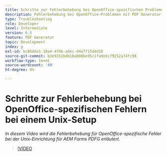 ```yaml
---
title: Schritte zur Fehlerbehebung bei OpenOffice-spezifischen Problemen bei einem Unix-Setup
description: Fehlerbehebung bei OpenOffice-Problemen mit PDF Generator-Problemen bei der UNIX-Einrichtung.
type: Troubleshooting
role: Developer
level: Intermediate
version: 6.5
feature: PDF Generator
topic: Development
index: y
exl-id: bc86dda1-18a4-474b-a8ec-d4e7f15ddd10
source-git-commit: b3e9251bdb18a008be95c1fa9e5c79252a74fc98
workflow-type: tm+mt
source-wordcount: '49'
ht-degree: 0%

---
```


# Schritte zur Fehlerbehebung bei OpenOffice-spezifischen Fehlern bei einem Unix-Setup

*In diesem Video wird die Fehlerbehebung für OpenOffice-spezifische Fehler bei der Unix-Einrichtung für AEM Forms PDFG erläutert.*

>[!VIDEO](https://video.tv.adobe.com/v/335551?quality=12&learn=on)
